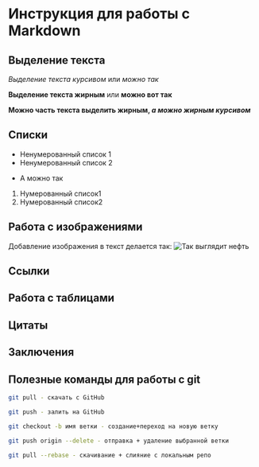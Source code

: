 # Инструкция для работы с Markdown

## Выделение текста

*Выделение текста курсивом* или _можно так_

**Выделение текста жирным** или __можно вот так__

__Можно часть текста выделить жирным, *а можно жирным курсивом*__

## Списки

* Ненумерованный список 1
* Ненумерованный список 2
+ А можно так

1. Нумерованный список1
2. Нумерованный список2


## Работа с изображениями

Добавление изображения в текст делается так: 
![Так выглядит нефть](Oil.jpg)

## Ссылки

## Работа с таблицами

## Цитаты

## Заключения

## Полезные команды для работы с git
```sh
git pull - скачать с GitHub
```
```sh
git push - залить на GitHub
```
```sh
git checkout -b имя ветки - создание+переход на новую ветку
```
```sh
git push origin --delete - отправка + удаление выбранной ветки
```
```sh
git pull --rebase - скачивание + слияние с локальным репо
```
